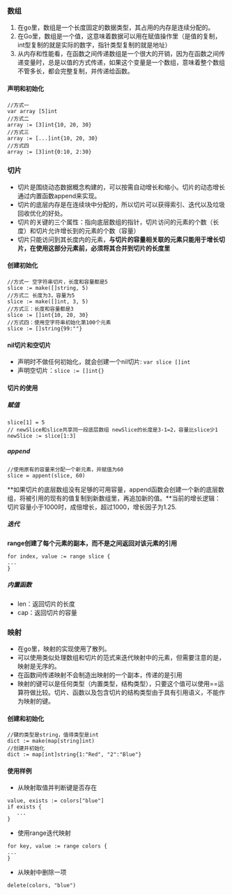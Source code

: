### 数组
1. 在go里，数组是一个长度固定的数据类型，其占用的内存是连续分配的。  
2. 在Go里，数组是一个值，这意味着数据可以用在赋值操作里（是值的复制，int型复制的就是实际的数字，指针类型复制的就是地址）
3. 从内存和性能看，在函数之间传递数组是一个很大的开销，因为在函数之间传递变量时，总是以值的方式传递，如果这个变量是一个数组，意味着整个数组不管多长，都会完整复制，并传递给函数。

#### 声明和初始化
```
//方式一
var array [5]int
//方式二
array := [3]int{10, 20, 30}
//方式三
array := [...]int{10, 20, 30}
//方式四
array := [3]int{0:10, 2:30}

``` 

### 切片
- 切片是围绕动态数据概念构建的，可以按需自动增长和缩小。切片的动态增长通过内置函数append来实现。  
- 切片的底层内存是在连续块中分配的，所以切片可以获得索引、迭代以及垃圾回收优化的好处。  
- 切片的关键的三个属性：指向底层数组的指针，切片访问的元素的个数（长度）和切片允许增长到的元素的个数（容量）
- 切片只能访问到其长度内的元素，**与切片的容量相关联的元素只能用于增长切片，在使用这部分元素前，必须将其合并到切片的长度里**

#### 创建初始化
```
//方式一 空字符串切片，长度和容量都是5
slice := make([]string, 5)
//方式二 长度为3，容量为5
slice := make([]int, 3, 5)
//方式三：长度和容量都是3
slice := []int{10, 20, 30}
//方式四：使用空字符串初始化第100个元素
slice := []string{99:""}
```

#### nil切片和空切片
- 声明时不做任何初始化，就会创建一个nil切片: `var slice []int`
- 声明空切片：`slice := []int{}`

#### 切片的使用
##### 赋值
```
slice[1] = 5
// newSlice和slice共享同一段底层数组 newSlice的长度是3-1=2，容量比slice少1
newSlice := slice[1:3]

```
##### append
```
//使用原有的容量来分配一个新元素，并赋值为60
slice = appent(slice, 60)
```
**如果切片的底层数组没有足够的可用容量，append函数会创建一个新的底层数组，将被引用的现有的值复制到新数组里，再追加新的值。**当前的增长逻辑：切片容量小于1000时，成倍增长，超过1000，增长因子为1.25.

##### 迭代
**range创建了每个元素的副本，而不是之间返回对该元素的引用**  
```
for index, value := range slice {
...
}
```

##### 内置函数
- len：返回切片的长度
- cap：返回切片的容量

### 映射
- 在go里，映射的实现使用了散列。
- 可以使用类似处理数组和切片的范式来迭代映射中的元素，但需要注意的是，映射是无序的。
- 在函数间传递映射不会制造出映射的一个副本，传递的是引用
- 映射的键可以是任何类型（内置类型，结构类型），只要这个值可以使用==运算符做比较。切片、函数以及包含切片的结构类型由于具有引用语义，不能作为映射的键。

#### 创建和初始化
```
//键的类型是string，值得类型是int
dict := make(map[string]int)
//创建并初始化
dict := map[int]string{1:"Red", "2":"Blue"}
```
#### 使用样例
- 从映射取值并判断键是否存在  
```
value, exists := colors["blue"]
if exists {
   ...
}
```
- 使用range迭代映射
```
for key, value := range colors {
...
}
```
- 从映射中删除一项
```
delete(colors, "blue")
```